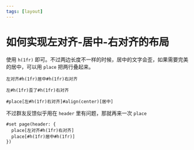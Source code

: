```yaml
---
tags: [layout]
---
```


# 如何实现左对齐-居中-右对齐的布局

使用 `h(1fr)` 即可。不过两边长度不一样的时候，居中的文字会歪，如果需要完美的居中，可以用 `place` 把两行叠起来。

```typst
左对齐#h(1fr)居中#h(1fr)右对齐

左#h(1fr)歪了#h(1fr)右对齐

#place[左#h(1fr)右对齐]#align(center)[居中]
```

不过群友反馈似乎用在 `header` 里有问题，那就再来一次 `place`

```typst
#set page(header: {
  place[左对齐#h(1fr)右对齐]
  place[#h(1fr)居中#h(1fr)]
})
```
